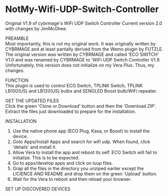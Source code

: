 # NotMy-Wifi-UDP-Switch-Controller
Original V1.9 of cybrmage's WiFi UDP Switch Controller
Current version 2.0 with changes by JimMcGhee.

PREAMBLE  
Most importantly, this is not my original work.  It was originally written by CYBRMAGE and at least partially derived from the Wemo plugin by FUTZLE.  
The original version was written by CYBRMAGE and called 'ECO SWITCH' V1.0 and was renamed by CYBRMAGE to 'WiFi UDP Switch Controller V1.9.  
Unfortunately, this version does not initialize on my Vera Plus.  Thus, my changes.  

FUNCTION  
This plugin is used to control ECO Switch, TPLINK Switch, TPLINK LB100(US) and LB120(US) bulbs and SENGLED Boost bulb/WiFi repeater.

GET THE UPDATED FILES  
Click the green 'Clone or Download' button and then the 'Download ZIP'.  
Extract the files just downloaded to prepare for the installation.

INSTALLATION  
1. Use the native phone app (ECO Plug, Kasa, or Boost) to install the device.
2. Goto Apps/Install Apps and search for wifi udp.  When found, click 'details' and install it.
3. Allow Vera to install the app and reboot its self.  ECO Switch will fail to initialize.  This is to be expected.
4. Go to apps/develop apps and click on luup files.
5. Grap all the files in the directory you unziped eariler except the LICIENCE AND README and drop them on the green 'Upload' button.
6. Wait for the Vera to reboot and then reload your browser.

SET UP DISCOVERED DEVICES  
